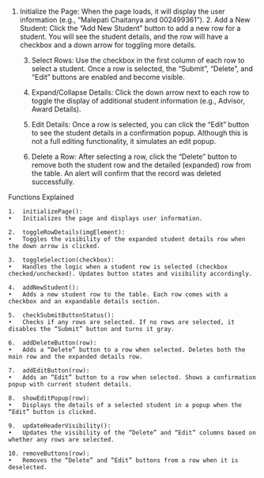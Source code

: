 1.	Initialize the Page: When the page loads, it will display the user information (e.g., “Malepati Chaitanya and 002499361”).
	2.	Add a New Student: Click the “Add New Student” button to add a new row for a student. You will see the student details, and the row will have a checkbox and a down arrow for toggling more details.

	3.	Select Rows: Use the checkbox in the first column of each row to select a student. Once a row is selected, the “Submit”, “Delete”, and “Edit” buttons are enabled and become visible.

	4.	Expand/Collapse Details: Click the down arrow next to each row to toggle the display of additional student information (e.g., Advisor, Award Details).

	5.	Edit Details: Once a row is selected, you can click the “Edit” button to see the student details in a confirmation popup. Although this is not a full editing functionality, it simulates an edit popup.
    
	6.	Delete a Row: After selecting a row, click the “Delete” button to remove both the student row and the detailed (expanded) row from the table. An alert will confirm that the record was deleted successfully.

Functions Explained

	1.	initializePage():
	•	Initializes the page and displays user information.

	2.	toggleRowDetails(imgElement):
	•	Toggles the visibility of the expanded student details row when the down arrow is clicked.

	3.	toggleSelection(checkbox):
	•	Handles the logic when a student row is selected (checkbox checked/unchecked). Updates button states and visibility accordingly.

	4.	addNewStudent():
	•	Adds a new student row to the table. Each row comes with a checkbox and an expandable details section.

	5.	checkSubmitButtonStatus():
	•	Checks if any rows are selected. If no rows are selected, it disables the “Submit” button and turns it gray.

	6.	addDeleteButton(row):
	•	Adds a “Delete” button to a row when selected. Deletes both the main row and the expanded details row.

	7.	addEditButton(row):
	•	Adds an “Edit” button to a row when selected. Shows a confirmation popup with current student details.

	8.	showEditPopup(row):
	•	Displays the details of a selected student in a popup when the “Edit” button is clicked.

	9.	updateHeaderVisibility():
	•	Updates the visibility of the “Delete” and “Edit” columns based on whether any rows are selected.

	10.	removeButtons(row):
	•	Removes the “Delete” and “Edit” buttons from a row when it is deselected.
